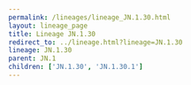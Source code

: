 ```yaml
---
permalink: /lineages/lineage_JN.1.30.html
layout: lineage_page
title: Lineage JN.1.30
redirect_to: ../lineage.html?lineage=JN.1.30
lineage: JN.1.30
parent: JN.1
children: ['JN.1.30', 'JN.1.30.1']
---
```

